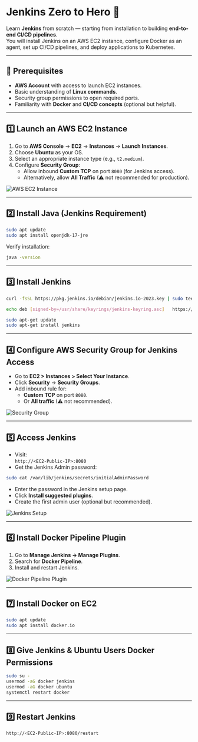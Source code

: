 # Jenkins Zero to Hero 🚀

Learn **Jenkins** from scratch — starting from installation to building **end-to-end CI/CD pipelines**.  
You will install Jenkins on an AWS EC2 instance, configure Docker as an agent, set up CI/CD pipelines, and deploy applications to Kubernetes.

---

## 📌 Prerequisites

- **AWS Account** with access to launch EC2 instances.
- Basic understanding of **Linux commands**.
- Security group permissions to open required ports.
- Familiarity with **Docker** and **CI/CD concepts** (optional but helpful).

---

## 1️⃣ Launch an AWS EC2 Instance

1. Go to **AWS Console** → **EC2** → **Instances** → **Launch Instances**.
2. Choose **Ubuntu** as your OS.
3. Select an appropriate instance type (e.g., `t2.medium`).
4. Configure **Security Group**:
   - Allow inbound **Custom TCP** on port `8080` (for Jenkins access).
   - Alternatively, allow **All Traffic** (⚠ not recommended for production).

![AWS EC2 Instance](https://user-images.githubusercontent.com/43399466/215974891-196abfe9-ace0-407b-abd2-adcffe218e3f.png)

---

## 2️⃣ Install Java (Jenkins Requirement)

```bash
sudo apt update
sudo apt install openjdk-17-jre
```

Verify installation:

```bash
java -version
```

---

## 3️⃣ Install Jenkins

```bash
curl -fsSL https://pkg.jenkins.io/debian/jenkins.io-2023.key | sudo tee   /usr/share/keyrings/jenkins-keyring.asc > /dev/null

echo deb [signed-by=/usr/share/keyrings/jenkins-keyring.asc]   https://pkg.jenkins.io/debian binary/ | sudo tee   /etc/apt/sources.list.d/jenkins.list > /dev/null

sudo apt-get update
sudo apt-get install jenkins
```

---

## 4️⃣ Configure AWS Security Group for Jenkins Access

- Go to **EC2 > Instances > Select Your Instance**.
- Click **Security** → **Security Groups**.
- Add inbound rule for:
  - **Custom TCP** on port `8080`.
  - Or **All traffic** (⚠ not recommended).

![Security Group](https://user-images.githubusercontent.com/43399466/215975712-2fc569cb-9d76-49b4-9345-d8b62187aa22.png)

---

## 5️⃣ Access Jenkins

- Visit:  
  `http://<EC2-Public-IP>:8080`
- Get the Jenkins Admin password:

```bash
sudo cat /var/lib/jenkins/secrets/initialAdminPassword
```

- Enter the password in the Jenkins setup page.
- Click **Install suggested plugins**.
- Create the first admin user (optional but recommended).

![Jenkins Setup](https://user-images.githubusercontent.com/43399466/215959008-3ebca431-1f14-4d81-9f12-6bb232bfbee3.png)

---

## 6️⃣ Install Docker Pipeline Plugin

1. Go to **Manage Jenkins → Manage Plugins**.
2. Search for **Docker Pipeline**.
3. Install and restart Jenkins.

![Docker Pipeline Plugin](https://user-images.githubusercontent.com/43399466/215973898-7c366525-15db-4876-bd71-49522ecb267d.png)

---

## 7️⃣ Install Docker on EC2

```bash
sudo apt update
sudo apt install docker.io
```

---

## 8️⃣ Give Jenkins & Ubuntu Users Docker Permissions

```bash
sudo su -
usermod -aG docker jenkins
usermod -aG docker ubuntu
systemctl restart docker
```

---

## 9️⃣ Restart Jenkins

```bash
http://<EC2-Public-IP>:8080/restart
```
